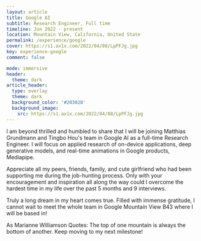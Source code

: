```yaml
---
layout: article
title: Google AI
subtitle: Research Engineer, Full time
timeline: Jun 2022 - present
location: Mountain View, California, United State
permalink: /experience/google
cover: https://s1.ax1x.com/2022/04/08/LpPFJg.jpg
key: experience-google
comment: false

mode: immersive
header:
  theme: dark
article_header:
  type: overlay
  theme: dark
  background_color: '#203028'
  background_image:
    src: https://s1.ax1x.com/2022/04/08/LpPFJg.jpg
---
```


I am beyond thrilled and humbled to share that I will be joining Matthias Grundmann and Tingbo Hou's team in Google AI as a full-time Research Engineer. I will focus on applied research of on-device applications, deep generative models, and real-time animations in Google products, Mediapipe.

Appreciate all my peers, friends, family, and cute girlfriend who had been supporting me during the job-hunting process. Only with your encouragement and inspiration all along the way could I overcome the hardest time in my life over the past 5 months and 9 interviews.

Truly a long dream in my heart comes true. Filled with immense gratitude, I cannot wait to meet the whole team in Google Mountain View B43 where I will be based in!

As Marianne Williamson Quotes: The top of one mountain is always the bottom of another. Keep moving to my next milestone!

<!--more-->
